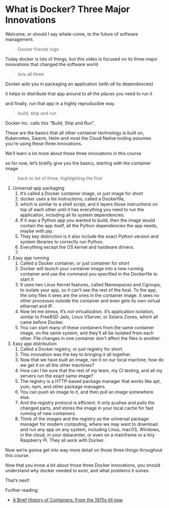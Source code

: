 # What is Docker? Three Major Innovations

Welcome, or should I say whale-come, to the future of software management.

> Docker friends logo

Today docker is lots of things, but this video is focused on its three major innovations that changed the software world

> lists all three

Docker aids you in packaging an application (with *all* its dependencies)

it helps to distribute that app around to all the places you need to run it

and finally, run that app in a highly reproducible way.

> build, ship and run

Docker Inc. calls this "Build, Ship and Run".

These are the basics that all other container technology is built on, Kubernetes, Swarm, Helm and most the Cloud Native tooling assumes you're using these three innovations.

We’ll learn a lot more about these three innovations in this course

so for now, let’s briefly give you the basics, starting with the container image

> back to list of three, highlighting the first

1. Universal app packaging
    1. It’s called a Docker container image, or just image for short
    2. docker uses a list instructions, called a Dockerfile,
    3. which is similar to a shell script, and it layers those instructions on top of each other until it has everything you need to run the application, including all its system dependencies.
    4. If it was a Python app you wanted to build, then the image would contain the app itself, all the Python dependencies the app needs, maybe with pip.
    5. They key distinction is it also include the exact Python version and system libraries to correctly run Python.
    6. Everything except the OS kernel and hardware drivers.
    7. 
2. Easy app running
    1. Called a Docker container, or just container for short
    2. Docker will launch your container image into a new running container and use the command you specified in the Dockerfile to start it
    3. It uses two Linux Kernel features, called Namespaces and Cgroups, to isolate your app, so it can’t see the rest of the host. To the app, the only files it sees are the ones in the container image. It sees no other processes outside the container and even gets its own virtual ethernet and IP.
    4. Now let me stress, It’s *not* virtualization. It’s application isolation, similar to FreeBSD Jails, Linux VServer, or Solaris Zones, which all came before Docker.
    5. You can start many of these containers from the same container image, on the same system, and they’ll all be isolated from each other. File changes in one container don’t affect the files in another.
3. Easy app distribution
    1. Called a Docker registry, or just registry for short.
    2. This innovation was the key to bringing it all together.
    3. Now that we have built an image, ran it on our local machine, how do we get it on all the other machines?
    4. How can I be sure that the rest of my team, my CI testing, and all my servers run the exact same image?
    5. The registry is a HTTP-based package manager that works like apt, yum, npm, and other package managers.
    6. You can *push* an image to it, and then *pull* an image somewhere else.
    7. And the registry protocol is efficient. It only pushes and pulls the changed parts, and stores the image in your local cache for fast running of new containers.
    8. Think of the images and the registry as the universal package manager for modern computing, where we may want to download and run any app on any system, including Linux, macOS, Windows, in the cloud, in your datacenter, or even on a mainframe or a tiny Raspberry Pi. They all work with Docker.

Now we’re gonna get into way more detail on those three things throughout this course.

Now that you know a bit about those three Docker innovations, you should understand *why* docker needed to exist, and what problems it solves. 

That’s next!

Further reading:

- [A Brief History of Containers: From the 1970s till now](https://blog.aquasec.com/a-brief-history-of-containers-from-1970s-chroot-to-docker-2016)